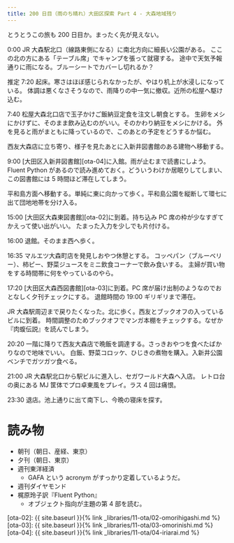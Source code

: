```yaml
---
title: 200 日目（雨のち晴れ）大田区探索 Part 4 - 大森地域残り
---
```


とうとうこの旅も 200 日目か。まったく先が見えない。

0:00 JR 大森駅北口（線路東側になる）に南北方向に細長い公園がある。
ここの北の方にある「テーブル席」でキャンプを張って就寝する。
途中で天気予報通りに雨になる。ブルーシートでカバーし切れるか？

推定 7:20 起床。寒さはほぼ感じられなかったが、やはり机上が水浸しになっている。
体調は悪くなさそうなので、雨降りの中一気に撤収。近所の松屋へ駆け込む。

7:40 松屋大森北口店で玉子かけご飯納豆定食を注文し朝食とする。
生卵をメシにかけずに、そのまま飲み込むのがいい。そのかわり納豆をメシにかける。
外を見ると雨がまともに降っているので、このあとの予定をどうするか悩む。

西友大森店に立ち寄り、様子を見たあとに入新井図書館のある建物へ移動する。

9:00 [大田区入新井図書館][ota-04]に入館。雨が止むまで読書にしよう。
Fluent Python があるので読み進めておく。どういうわけか居眠りしてしまい、
この図書館には 5 時間ほど滞在してしまう。

平和島方面へ移動する。単純に東に向かって歩く。平和島公園を縦断して環七に出て団地地帯を分け入る。

15:00 [大田区大森東図書館][ota-02]に到着。持ち込み PC 席の枠が少なすぎてかえって使い出がいい。
たまった入力を少しでも片付ける。

16:00 退館。そのまま西へ歩く。

16:35 マルエツ大森町店を発見しおやつ休憩とする。
コッペパン（ブルーベリー）、柿ピー、野菜ジュースをミニ飲食コーナーで飲み食いする。
主婦が買い物をする時間帯に何をやっているのやら。

17:20 [大田区大森西図書館][ota-03]に到着。PC 席が届け出制のようなのでおとなしく夕刊チェックにする。
退館時間の 19:00 ギリギリまで滞在。

JR 大森駅周辺まで戻りたくなった。北に歩く。西友とブックオフの入っているビルに到着。
時間調整のためブックオフでマンガ本棚をチェックする。なぜか『肉蝮伝説』を読んでしまう。

20:20 一階に降りて西友大森店で晩飯を調達する。さっきおやつを食べたばかりなので地味でいい。
白飯、野菜コロッケ、ひじきの煮物を購入。入新井公園ベンチでガツガツ食べる。

21:00 JR 大森駅北口から駅ビルに進入し、セガワールド大森へ入店。
レトロ台の奥にある MJ 筐体でプロ卓東風をプレイ。ラス 4 回は痛恨。

23:30 退店。池上通りに出て南下し、今晩の寝床を探す。

# 読み物

* 朝刊（朝日、産経、東京）
* 夕刊（朝日、東京）
* 週刊東洋経済
  * GAFA という acronym がすっかり定着しているようだ。
* 週刊ダイヤモンド
* 梶原玲子訳『Fluent Python』
  * オブジェクト指向が主題の第 4 部を読む。

[ota-02]: {{ site.baseurl }}{% link _libraries/11-ota/02-omorihigashi.md %}
[ota-03]: {{ site.baseurl }}{% link _libraries/11-ota/03-omorinishi.md %}
[ota-04]: {{ site.baseurl }}{% link _libraries/11-ota/04-iriarai.md %}

